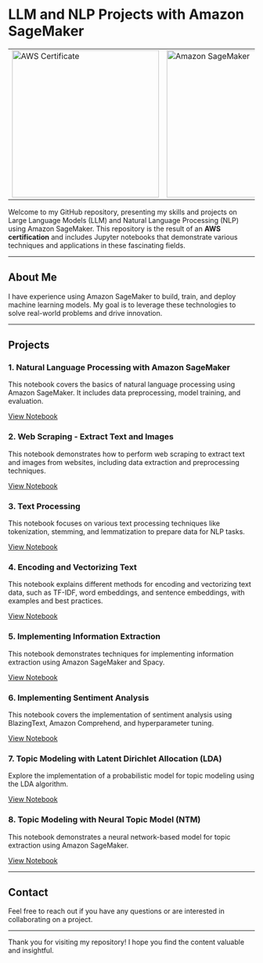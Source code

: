 # LLM and NLP Projects with Amazon SageMaker

<table>
    <tr>
        <td>
            <img src="https://github.com/CatelloTheDataProjectManager/LLM-SageMaker/blob/main/aws-academy-graduate-aws-academy-machine-learning-for-natural-language-processing.png" alt="AWS Certificate" style="height: 300px; object-fit: contain;"/>
        </td>
        <td>
            <img src="https://github.com/CatelloTheDataProjectManager/LLM-SageMaker/blob/main/Amazon%20SageMaker.jpg" alt="Amazon SageMaker" style="height: 300px; object-fit: contain;"/>
        </td>
    </tr>
</table>



Welcome to my GitHub repository, presenting my skills and projects on Large Language Models (LLM) and Natural Language Processing (NLP) using Amazon SageMaker. This repository is the result of an **AWS certification** and includes Jupyter notebooks that demonstrate various techniques and applications in these fascinating fields.

---

## About Me

I have experience using Amazon SageMaker to build, train, and deploy machine learning models. My goal is to leverage these technologies to solve real-world problems and drive innovation.

---

## Projects

### 1. Natural Language Processing with Amazon SageMaker
This notebook covers the basics of natural language processing using Amazon SageMaker. It includes data preprocessing, model training, and evaluation.

[View Notebook](https://github.com/CatelloTheDataProjectManager/LLM-SageMaker/blob/main/Natural%20Language%20Processing%20with%20Amazon%20SageMaker.ipynb)

### 2. Web Scraping - Extract Text and Images
This notebook demonstrates how to perform web scraping to extract text and images from websites, including data extraction and preprocessing techniques.

[View Notebook](https://github.com/CatelloTheDataProjectManager/LLM-SageMaker/blob/main/Web%20Scrapping%20-%20Extract%20Text%20and%20Images.ipynb)

### 3. Text Processing
This notebook focuses on various text processing techniques like tokenization, stemming, and lemmatization to prepare data for NLP tasks.

[View Notebook](https://github.com/CatelloTheDataProjectManager/LLM-SageMaker/blob/main/Text%20Processing.ipynb)

### 4. Encoding and Vectorizing Text
This notebook explains different methods for encoding and vectorizing text data, such as TF-IDF, word embeddings, and sentence embeddings, with examples and best practices.

[View Notebook](https://github.com/CatelloTheDataProjectManager/LLM-SageMaker/blob/main/Encoding%20and%20Vectorizing%20Text.ipynb)

### 5. Implementing Information Extraction
This notebook demonstrates techniques for implementing information extraction using Amazon SageMaker and Spacy.

[View Notebook](https://github.com/CatelloTheDataProjectManager/LLM-SageMaker/blob/main/Implementing%20Information%20Extraction.ipynb)

### 6. Implementing Sentiment Analysis
This notebook covers the implementation of sentiment analysis using BlazingText, Amazon Comprehend, and hyperparameter tuning.

[View Notebook](https://github.com/CatelloTheDataProjectManager/LLM-SageMaker/blob/main/Implementing%20Sentiment%20Analysis.ipynb)

### 7. Topic Modeling with Latent Dirichlet Allocation (LDA)
Explore the implementation of a probabilistic model for topic modeling using the LDA algorithm.

[View Notebook](https://github.com/CatelloTheDataProjectManager/LLM-SageMaker/blob/main/Implementing%20Topic%20Modeling%20with%20Amazon%20Comprehend.ipynb)

### 8. Topic Modeling with Neural Topic Model (NTM)
This notebook demonstrates a neural network-based model for topic extraction using Amazon SageMaker.

[View Notebook](https://github.com/CatelloTheDataProjectManager/LLM-SageMaker/blob/main/Implementing%20Topic%20Extraction%20with%20NTM.ipynb)

---

## Contact

Feel free to reach out if you have any questions or are interested in collaborating on a project.

---

Thank you for visiting my repository! I hope you find the content valuable and insightful.
